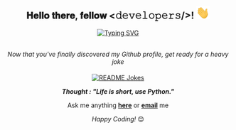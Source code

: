 <div align="center">
<h2> 𝐇𝐞𝐥𝐥𝐨 𝐭𝐡𝐞𝐫𝐞, 𝐟𝐞𝐥𝐥𝐨𝐰 <𝚍𝚎𝚟𝚎𝚕𝚘𝚙𝚎𝚛𝚜/>! <img src="https://github.com/ABSphreak/ABSphreak/blob/master/gifs/Hi.gif" width="30px"></h2>
</div>

<div align="center" width="50">

[![Typing SVG](https://readme-typing-svg.herokuapp.com?center=true&multiline=true&lines=Welcome+to+Guru's+GitHub+page)](https://git.io/typing-svg)

</div>

<div align="center">
<br><i>Now that you've finally discovered my Github profile, get ready for a heavy joke</i><br><br>
<a href="https://readme-jokes.vercel.app"><img align="center" src="https://readme-jokes.vercel.app/api" alt="README Jokes"></a>

<b><i align="center">Thought : "Life is short, use Python."</i></b> 
</p>
 
Ask me anything <a href="https://github.com/guruprasadv22/guruprasadv22/issues/new"><b>here</b></a>
or <a href="mailto:guruprasadv22@gmail.com"><b>email</b></a> me

<i>Happy Coding!</i> 😊

</div>

<!--
**guruprasadv22/guruprasadv22** is a ✨ _special_ ✨ repository because its `README.md` (this file) appears on your GitHub profile.

Here are some ideas to get you started:

- 🔭 I’m currently working on ...
- 🌱 I’m currently learning ...
- 👯 I’m looking to collaborate on ...
- 🤔 I’m looking for help with ...
- 💬 Ask me about ...
- 📫 How to reach me: ...
- 😄 Pronouns: ...
- ⚡ Fun fact: ...
-->
